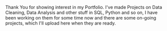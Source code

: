 Thank You for showing interest in my Portfolio. I've made Projects on Data Cleaning, Data Analysis and other stuff in SQL, Python and so on, I have been working on them for some time now and there are some on-going projects, which I'll upload here when they are ready.
